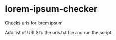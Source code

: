 # lorem-ipsum-checker
Checks urls for lorem ipsum

Add list of URLS to the urls.txt file and run the script
